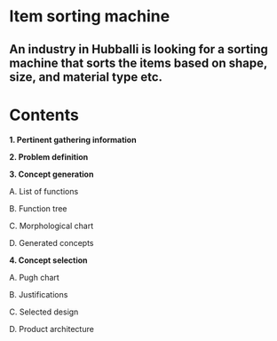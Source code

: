 # Item sorting machine
## An industry in Hubballi is looking for a sorting machine that sorts the items based on shape, size, and material type etc.



# Contents
**1. Pertinent gathering information**

**2. Problem definition**

**3. Concept generation**

  A. List of functions

  B. Function tree

  C. Morphological chart

  D. Generated concepts

**4. Concept selection**

   A. Pugh chart

   B. Justifications

   C. Selected design 

   D. Product architecture 

